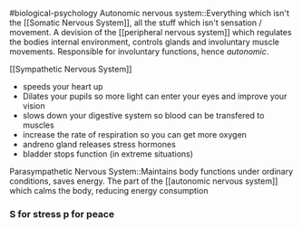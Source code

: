 #biological-psychology 
Autonomic nervous system::Everything which isn't the [[Somatic Nervous System]], all the stuff which isn't sensation / movement. A devision of the [[peripheral nervous system]] which regulates the bodies internal environment, controls glands and involuntary muscle movements. Responsible for involuntary functions, hence *autonomic*.

[[Sympathetic Nervous System]]

- speeds your heart up
- Dilates your pupils so more light can enter your eyes and improve your vision
- slows down your digestive system so blood can be transfered to muscles
- increase the rate of respiration so you can get more oxygen
- andreno gland releases stress hormones
- bladder stops function (in extreme situations)

Parasympathetic Nervous System::Maintains body functions under ordinary conditions, saves energy. The part of the [[autonomic nervous system]] which calms the body, reducing energy consumption

### S for stress p for peace